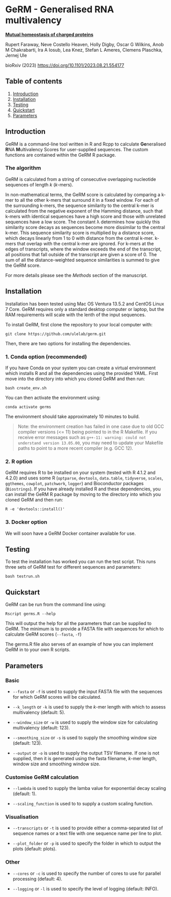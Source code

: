 # GeRM - Generalised RNA multivalency

**[Mutual homeostasis of charged proteins](https://doi.org/10.1101/2023.08.21.554177)**

Rupert Faraway, Neve Costello Heaven, Holly Digby, Oscar G Wilkins, Anob M Chakrabarti, Ira A Iosub, Lea Knez, Stefan L Ameres, Clemens Plaschka, Jernej Ule

bioRxiv (2023) https://doi.org/10.1101/2023.08.21.554177

## Table of contents

1. [Introduction](#introduction)
2. [Installation](#installation)
3. [Testing](#testing)
4. [Quickstart](#quickstart)
5. [Parameters](#parameters)

## Introduction

GeRM is a command-line tool written in R and Rcpp to calculate **Ge**neralised **R**NA **M**ultivalency Scores for user-supplied sequences. The custom functions are contained within the GeRM R package.

### The algorithm

GeRM is calculated from a string of consecutive overlapping nucleotide sequences of length
_k_ (_k_-mers).

In non-mathematical terms, the GeRM score is calculated by comparing a k-mer to all the other k-mers that surround it in a fixed window. For each of the surrounding k-mers, the sequence similarity to the central k-mer is calculated from the negative exponent of the Hamming distance, such that k-mers with identical sequences have a high score and those with unrelated sequences have a low score. The constant λ determines how quickly this similarity score decays as sequences become more dissimilar to the central k-mer. This sequence similarity score is multiplied by a distance score, which decays linearly from 1 to 0 with distance from the central k-mer. k-mers that overlap with the central k-mer are ignored. For k-mers at the edges of transcripts, where the window exceeds the end of the transcript, all positions that fall outside of the transcript are given a score of 0. The sum of all the distance-weighted sequence similarities is summed to give the GeRM score.

For more details please see the _Methods_ section of the manuscript.

## Installation

Installation has been tested using Mac OS Ventura 13.5.2 and CentOS Linux 7 Core. GeRM requires only a standard desktop computer or laptop, but the RAM requirements will scale with the lenth of the input sequences.

To install GeRM, first clone the repository to your local computer with:
```
git clone https://github.com/ulelab/germ.git
```

Then, there are two options for installing the dependencies.

### 1. Conda option (recommended)

If you have Conda on your system you can create a virtual environment which installs R and all the dependencies using the provided YAML. First move into the directory into which you cloned GeRM and then run:

```
bash create_env.sh
```

You can then activate the environment using:
```
conda activate germs
```

The environment should take approximately 10 minutes to build.

>Note: the environment creation has failed in one case due to old GCC compiler versions (<= 11) being pointed to in the R Makefile. If you receive error messages such as `g++-11: warning: could not understand version 13.05.00`, you may need to update your Makefile paths to point to a more recent compiler (e.g. GCC 12).

### 2. R option

GeRM requires R to be installed on your system (tested with R 4.1.2 and 4.2.0) and uses some R (`optparse`, `devtools`, `data.table`, `tidyverse`, `scales`, `ggthemes`, `cowplot`, `patchwork`, `logger`) and Bioconductor packages (`Biostrings`). If you have already installed R and these dependencies, you can install the GeRM R package by moving to the directory into which you cloned GeRM and then run:

```
R -e 'devtools::install()'
```

### 3. Docker option

We will soon have a GeRM Docker container available for use.

## Testing

To test the installation has worked you can run the test script. This runs three sets of GeRM test for different sequences and parameters:

```
bash testrun.sh
```

## Quickstart

GeRM can be run from the command line using:

```
Rscript germs.R --help
```

This will output the help for all the parameters that can be supplied to GeRM. The minimum is to provide a FASTA file with sequences for which to calculate GeRM scores (`--fasta`, `-f`)

The germs.R file also serves of an example of how you can implement GeRM in to your own R scripts.

## Parameters

### Basic

* `--fasta` or `-f` is used to supply the input FASTA file with the sequences for which GeRM scores will be calculated.

* `--k_length` or `-k` is used to supply the _k_-mer length with which to assess multivalency (default: 5).

* `--window_size` or `-w` is used to supply the window size for calculating multivalency (default: 123).

* `--smoothing_size` or `-s` is used to supply the smoothing window size (default: 123).

* `--output` or `-o` is used to supply the output TSV filename. If one is not supplied, then it is generated using the fasta filename, _k_-mer length, window size and smoothing window size.

### Customise GeRM calculation

* `--lambda` is used to supply the lamba value for exponential decay scaling (default: 1).

* `--scaling_function` is used to to supply a custom scaling function.

### Visualisation

* `--transcripts` or `-t` is used to provide either a comma-separated list of sequence names or a text file with one sequence name per line to plot.

* `--plot_folder` or `-p` is used to specify the folder in which to output the plots (default: plots).

### Other

* `--cores` or `-c` is used to specify the number of cores to use for parallel processing (default: 4).

* `--logging` or `-l` is used to specify the level of logging (default: INFO).
